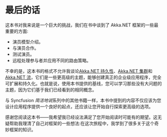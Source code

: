 # 最后的话

这本书对我来说是一个巨大的挑战，我们在书中谈到了 Akka.NET 框架的一些最重要的方面:

*   演员模型介绍。
*   与演员合作。
*   测试演员。
*   远程处理参与者并应用不同的路由策略。

不幸的是，这本书的格式不允许我谈论[Akka.NET 持久性](http://getakka.net/articles/persistence/architecture.html)、[Akka.NET 集群](http://getakka.net/articles/clustering/cluster-overview.html)和[Akka.NET 流](http://getakka.net/articles/streams/introduction.html)，它们是一些更高级的主题，能够创建真正的企业级应用程序，完全可扩展和持久化。也就是说，使用本书提供的基线，您可以学习那些没有大问题的主题，因为它们基于我们已经看到的相同概念。

与 Syncfusion *简洁地说*系列中的其他书籍一样，本书中提到的内容不仅应该为您设计应用程序提供一个良好的起点，还应该让您开始自行探索更高级的选项。

感谢您阅读这本书——我希望我已经设法满足了您开始阅读时可能有的期望。这无疑帮助我理清了自己对框架的一些想法:在这次旅程中，我学到了很多关于这个奇妙框架的知识。